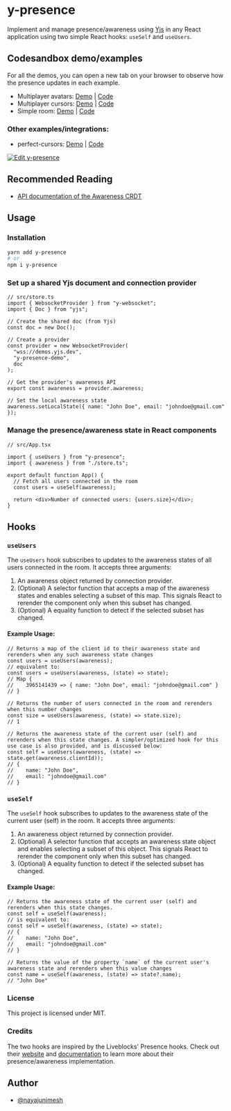 # y-presence

Implement and manage presence/awareness using [Yjs](https://github.com/yjs/yjs) in any React application using two simple React hooks: `useSelf` and `useUsers`.

## Codesandbox demo/examples

For all the demos, you can open a new tab on your browser to observe how the presence updates in each example.

- Multiplayer avatars: [Demo](https://65xpc.csb.app/) | [Code](https://codesandbox.io/s/y-presence-demo-live-avatars-65xpc)
- Multiplayer cursors: [Demo](https://bj2p2.csb.app/) | [Code](https://codesandbox.io/s/y-presence-demo-live-cursors-bj2p2)
- Simple room: [Demo](https://7ll3u.csb.app/) | [Code](https://codesandbox.io/s/y-presence-demo-simple-room-7ll3u)

### Other examples/integrations:

- perfect-cursors: [Demo](https://9ej521.csb.app/) | [Code](https://codesandbox.io/s/9ej521)

[![Edit y-presence](https://codesandbox.io/static/img/play-codesandbox.svg)](https://codesandbox.io/s/y-presence-demo-live-avatars-65xpc)

## Recommended Reading

- [API documentation of the Awareness CRDT](https://docs.yjs.dev/api/about-awareness#awareness-protocol-api)

## Usage

### Installation

```bash
yarn add y-presence
# or
npm i y-presence
```

### Set up a shared Yjs document and connection provider

```tsx
// src/store.ts
import { WebsocketProvider } from "y-websocket";
import { Doc } from "yjs";

// Create the shared doc (from Yjs)
const doc = new Doc();

// Create a provider
const provider = new WebsocketProvider(
  "wss://demos.yjs.dev",
  "y-presence-demo",
  doc
);

// Get the provider's awareness API
export const awareness = provider.awareness;

// Set the local awareness state
awareness.setLocalState({ name: "John Doe", email: "johndoe@gmail.com" });
```

### Manage the presence/awareness state in React components

```tsx
// src/App.tsx

import { useUsers } from "y-presence";
import { awareness } from "./store.ts";

export default function App() {
  // Fetch all users connected in the room
  const users = useSelf(awareness);

  return <div>Number of connected users: {users.size}</div>;
}
```

## Hooks

### `useUsers`

The `useUsers` hook subscribes to updates to the awareness states of all users connected in the room. It accepts three arguments:

1. An awareness object returned by connection provider.
2. (Optional) A selector function that accepts a map of the awareness states and enables selecting a subset of this map. This signals React to rerender the component only when this subset has changed.
3. (Optional) A equality function to detect if the selected subset has changed.

#### Example Usage:

```tsx
// Returns a map of the client id to their awareness state and rerenders when any such awareness state changes
const users = useUsers(awareness);
// equivalent to:
const users = useUsers(awareness, (state) => state);
// Map {
//    3965141439 => { name: "John Doe", email: "johndoe@gmail.com" }
// }

// Returns the number of users connected in the room and rerenders when this number changes
const size = useUsers(awareness, (state) => state.size);
// 1

// Returns the awareness state of the current user (self) and rerenders when this state changes. A simpler/optimized hook for this use case is also provided, and is discussed below:
const self = useUsers(awareness, (state) => state.get(awareness.clientId));
// {
//    name: "John Doe",
//    email: "johndoe@gmail.com"
// }
```

### `useSelf`

The `useSelf` hook subscribes to updates to the awareness state of the current user (self) in the room. It accepts three arguments:

1. An awareness object returned by connection provider.
2. (Optional) A selector function that accepts an awareness state object and enables selecting a subset of this object. This signals React to rerender the component only when this subset has changed.
3. (Optional) A equality function to detect if the selected subset has changed.

#### Example Usage:

```tsx
// Returns the awareness state of the current user (self) and rerenders when this state changes.
const self = useSelf(awareness);
// is equivalent to:
const self = useSelf(awareness, (state) => state);
// {
//    name: "John Doe",
//    email: "johndoe@gmail.com"
// }

// Returns the value of the property `name` of the current user's awareness state and rerenders when this value changes
const name = useSelf(awareness, (state) => state?.name);
// "John Doe"
```

### License

This project is licensed under MIT.

### Credits

The two hooks are inspired by the Liveblocks' Presence hooks. Check out their [website](https://liveblocks.io/) and [documentation](https://liveblocks.io/docs) to learn more about their presence/awareness implementation.

## Author

- [@nayajunimesh](https://twitter.com/nayajunimesh)
